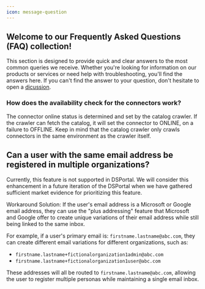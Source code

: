 ```yaml
---
icon: message-question
---
```


## Welcome to our Frequently Asked Questions (FAQ) collection!

This section is designed to provide quick and clear answers to the most common queries we receive. Whether you're looking for information on our products or services or need help with troubleshooting, you'll find the answers here. If you can't find the answer to your question, don't hesitate to open a [dicussion](https://github.com/sovity/dataspace-portal/discussions).

### How does the availability check for the connectors work?

The connector online status is determined and set by the catalog crawler. If the crawler can fetch the catalog, it will set the connector to ONLINE, on a failure to OFFLINE. Keep in mind that the catalog crawler only crawls connectors in the same environment as the crawler itself.

## Can a user with the same email address be registered in multiple organizations?

Currently, this feature is not supported in DSPortal. We will consider this enhancement in a future iteration of the DSPortal when we have gathered sufficient market evidence for prioritizing this feature.

Workaround Solution: If the user's email address is a Microsoft or Google email address, they can use the "plus addressing" feature that Microsoft and Google offer to create unique variations of their email address while still being linked to the same inbox. 

For example, if a user's primary email is: `firstname.lastname@abc.com`, they can create different email variations for different organizations, such as:
- `firstname.lastname+fictionalorganization1admin@abc.com`
- `firstname.lastname+fictionalorganization1user@abc.com`

These addresses will all be routed to `firstname.lastname@abc.com`, allowing the user to register multiple personas while maintaining a single email inbox.
